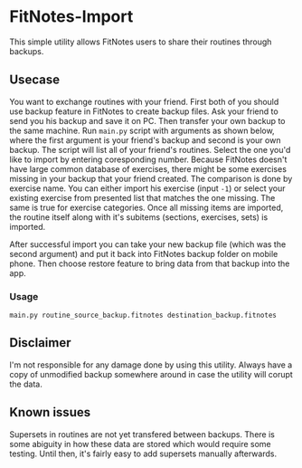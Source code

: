 # FitNotes-Import
This simple utility allows FitNotes users to share their routines through backups. 

## Usecase
You want to exchange routines with your friend. First both of you should use backup feature in FitNotes to create backup files. Ask your friend to send you his backup and save it on PC. Then transfer your own backup to the same machine. Run `main.py` script with arguments as shown below, where the first argument is your friend's backup and second is your own backup. The script will list all of your friend's routines. Select the one you'd like to import by entering coresponding number. Because FitNotes doesn't have large common database of exercises, there might be some exercises missing in your backup that your friend created. The comparison is done by exercise name. You can either import his exercise (input `-1`) or select your existing exercise from presented list that matches the one missing. The same is true for exercise categories. Once all missing items are imported, the routine itself along with it's subitems (sections, exercises, sets) is imported.

After successful import you can take your new backup file (which was the second argument) and put it back into FitNotes backup folder on mobile phone. Then choose restore feature to bring data from that backup into the app.

### Usage
`main.py routine_source_backup.fitnotes destination_backup.fitnotes`

## Disclaimer
I'm not responsible for any damage done by using this utility. Always have a copy of unmodified backup somewhere around in case the utility will corupt the data.

## Known issues
Supersets in routines are not yet transfered between backups. There is some abiguity in how these data are stored which would require some testing. Until then, it's fairly easy to add supersets manually afterwards. 
